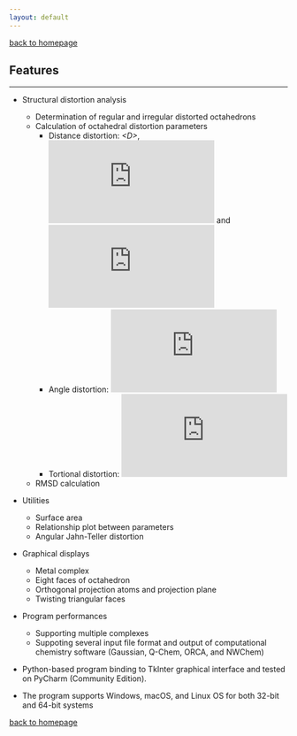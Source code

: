 ```yaml
---
layout: default
---
```

[back to homepage](./)

## Features
***
- Structural distortion analysis
  - Determination of regular and irregular distorted octahedrons
  - Calculation of octahedral distortion parameters
    - Distance distortion: *\<D\>*, ![](https://latex.codecogs.com/svg.Latex?%5Czeta) and ![](https://latex.codecogs.com/svg.Latex?%5CDelta)
    - Angle distortion: ![](https://latex.codecogs.com/svg.Latex?%5CSigma)
    - Tortional distortion: ![](https://latex.codecogs.com/svg.Latex?%5CTheta)
  - RMSD calculation

  
- Utilities
  - Surface area
  - Relationship plot between parameters
  - Angular Jahn-Teller distortion
  
- Graphical displays
  - Metal complex 
  - Eight faces of octahedron
  - Orthogonal projection atoms and projection plane
  - Twisting triangular faces
  
- Program performances
  - Supporting multiple complexes
  - Suppoting several input file format and output of computational chemistry software (Gaussian, Q-Chem, ORCA, and NWChem)
  
- Python-based program binding to TkInter graphical interface and tested on PyCharm (Community Edition).

- The program supports Windows, macOS, and Linux OS for both 32-bit and 64-bit systems

[back to homepage](./)
